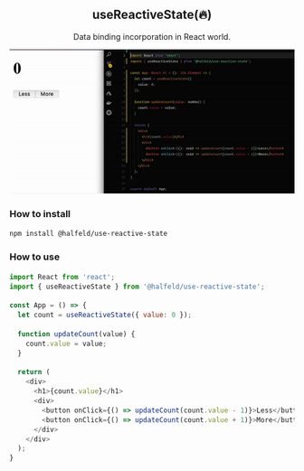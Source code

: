 <p align="center">
  <h2 align="center">
    useReactiveState(🔥)
  </h2>
  <p align="center">Data binding incorporation in React world.</p>
</p>

<p align="center">
  <img src="demo.gif" alt="demo"/>
</p>

### How to install

```sh
npm install @halfeld/use-reactive-state
```

### How to use

```javascript
import React from 'react';
import { useReactiveState } from '@halfeld/use-reactive-state';

const App = () => {
  let count = useReactiveState({ value: 0 });

  function updateCount(value) {
    count.value = value;
  }

  return (
    <div>
      <h1>{count.value}</h1>
      <div>
        <button onClick={() => updateCount(count.value - 1)}>Less</button>
        <button onClick={() => updateCount(count.value + 1)}>More</button>
      </div>
    </div>
  );
}
```